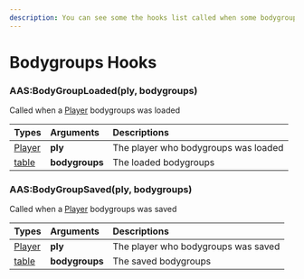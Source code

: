 ```yaml
---
description: You can see some the hooks list called when some bodygroups actions is finished
---
```

# Bodygroups Hooks

### AAS:BodyGroupLoaded(ply, bodygroups)
Called when a [Player](https://wiki.facepunch.com/gmod/Player) bodygroups was loaded

| Types | Arguments | Descriptions |
| :--- | :--- | :--- |
| [Player](https://wiki.facepunch.com/gmod/Player) | **ply** | The player who bodygroups was loaded |
| [table](https://www.lua.org/pil/2.5.html) | **bodygroups** | The loaded bodygroups |

### AAS:BodyGroupSaved(ply, bodygroups)
Called when a [Player](https://wiki.facepunch.com/gmod/Player) bodygroups was saved

| Types | Arguments | Descriptions |
| :--- | :--- | :--- |
| [Player](https://wiki.facepunch.com/gmod/Player) | **ply** | The player who bodygroups was saved |
| [table](https://www.lua.org/pil/2.5.html) | **bodygroups** | The saved bodygroups |